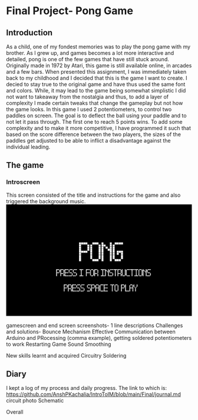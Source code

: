# Final Project- Pong Game

## Introduction
As a child, one of my fondest memories was to play the pong game with my brother. As I grew up, and games becomes a lot more interactive and detailed, pong is one of the few games that have still stuck around. Originally made in 1972 by Atari, this game is still available online, in arcades and a few bars. When presented this assignment, I was immediately taken back to my childhood and I decided that this is the game I want to create.
I decied to stay true to the original game and have thus used the same font and colors. While, it may lead to the game being somewhat simplistic I did not want to takeaway from the nostalgia and thus, to add a layer of complexity I made certain tweaks that change the gameplay but not how the game looks. 
In this game I used 2 potentiometers, to control two paddles on screen. The goal is to deflect the ball using your paddle and to not let it pass through. The first one to reach 5 points wins. To add some complexity and to make it more competitive, I have programmed it such that based on the score difference between the two players, the sizes of the paddles get adjusted to be able to inflict a disadvantage against the individual leading. 


## The game
### Introscreen
This screen consisted of the title and instructions for the game and also triggered the background music. 
![](introscreen.png)

gamescreen and end screen screenshots- 1 line descriptions
Challenges and solutions- 
Bounce Mechanism
Effective Communication between Arduino and PRocessing (comma example), getting soldered potentiometers to work
Restarting Game
Sound Smoothing


New skills learnt and acquired
Circuitry 
Soldering 

## Diary
I kept a log of my process and daily progress. The link to which is: 
https://github.com/AnshPKachalia/IntroToIM/blob/main/Final/journal.md
circuit photo
Schematic

Overall



